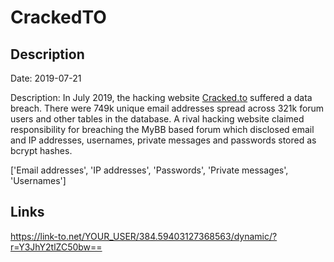 # CrackedTO

## Description

Date: 2019-07-21

Description:
In July 2019, the hacking website <a href="https://cracked.to" target="_blank" rel="noopener">Cracked.to</a> suffered a data breach. There were 749k unique email addresses spread across 321k forum users and other tables in the database. A rival hacking website claimed responsibility for breaching the MyBB based forum which disclosed email and IP addresses, usernames, private messages and passwords stored as bcrypt hashes.


['Email addresses', 'IP addresses', 'Passwords', 'Private messages', 'Usernames']

## Links

https://link-to.net/YOUR_USER/384.59403127368563/dynamic/?r=Y3JhY2tlZC50bw==